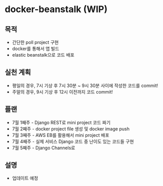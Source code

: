 # docker-beanstalk (WIP)

## 목적
- 간단한 poll project 구현
- docker를 통해서 앱 빌드
- elastic beanstalk으로 코드 배포

## 실천 계획
- 평일의 경우, 7시 기상 후 7시 30분 ~ 9시 30분 사이에 작성한 코드를 commit!
- 주말의 경우, 9시 기상 후 12시 이전까지 코드 commit!

## 플랜
- 7월 1째주 - Django REST로 mini project 코드 짜기
- 7월 2째주 - docker project file 생성 및 docker image push
- 7월 3째주 - AWS EB를 활용해서 mini project 배포
- 7월 4째주 - 실제 서비스 Django 코드 중 난이도 있는 코드들 구현
- 7월 5째주 - Django Channels로 

## 설명
- 업데이트 예정
